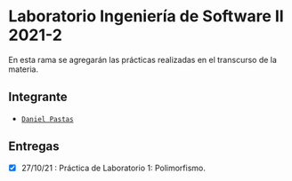 # Laboratorio Ingeniería de Software II 2021-2

En esta rama se agregarán las prácticas realizadas en el transcurso de la materia.

## Integrante

-  [`Daniel Pastas`](https://github.com/pdaniel102)

  

## Entregas

-  [x] 27/10/21 : Práctica de Laboratorio 1: Polimorfismo.

